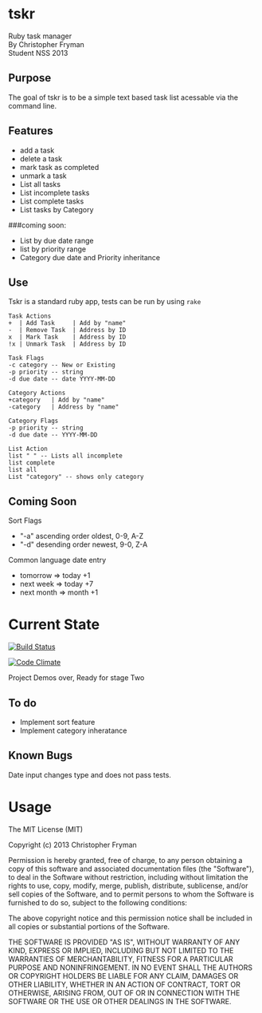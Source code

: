 tskr
====

Ruby task manager <br>
By Christopher Fryman <br>
Student NSS 2013


Purpose
-------

The goal of tskr is to be a simple text based task list acessable via the command line.

Features
--------

* add a task
* delete a task
* mark task as completed
* unmark a task
* List all tasks
* List incomplete tasks
* List complete tasks
* List tasks by Category

###coming soon:
* List by due date range
* list by priority range
* Category due date and Priority inheritance


Use
---

Tskr is a standard ruby app,
tests can be run by using `rake`


    Task Actions
    +  | Add Task     | Add by "name"
    -  | Remove Task  | Address by ID
    x  | Mark Task    | Address by ID
    !x | Unmark Task  | Address by ID

    Task Flags
    -c category -- New or Existing
    -p priority -- string
    -d due date -- date YYYY-MM-DD

    Category Actions
    +category   | Add by "name"
    -category   | Address by "name"

    Category Flags
    -p priority -- string
    -d due date -- YYYY-MM-DD

    List Action
    list " " -- Lists all incomplete
    list complete
    list all
    List "category" -- shows only category


Coming Soon
-----------

Sort Flags
* "-a" ascending order oldest, 0-9, A-Z
* "-d" desending order newest, 9-0, Z-A

Common language date entry
* tomorrow => today +1
* next week => today +7
* next month => month +1


Current State
=============

[![Build Status](https://travis-ci.org/farfromguam/tskr.png)](https://travis-ci.org/farfromguam/tskr)

[![Code Climate](https://codeclimate.com/github/farfromguam/tskr.png)](https://codeclimate.com/github/farfromguam/tskr)

Project Demos over, Ready for stage Two


To do
-----

* Implement sort feature
* Implement category inheratance


Known Bugs
----------

Date input changes type and does not pass tests.


Usage
=====

The MIT License (MIT)

Copyright (c) 2013 Christopher Fryman

Permission is hereby granted, free of charge, to any person obtaining a copy
of this software and associated documentation files (the "Software"), to deal
in the Software without restriction, including without limitation the rights
to use, copy, modify, merge, publish, distribute, sublicense, and/or sell
copies of the Software, and to permit persons to whom the Software is
furnished to do so, subject to the following conditions:

The above copyright notice and this permission notice shall be included in
all copies or substantial portions of the Software.

THE SOFTWARE IS PROVIDED "AS IS", WITHOUT WARRANTY OF ANY KIND, EXPRESS OR
IMPLIED, INCLUDING BUT NOT LIMITED TO THE WARRANTIES OF MERCHANTABILITY,
FITNESS FOR A PARTICULAR PURPOSE AND NONINFRINGEMENT. IN NO EVENT SHALL THE
AUTHORS OR COPYRIGHT HOLDERS BE LIABLE FOR ANY CLAIM, DAMAGES OR OTHER
LIABILITY, WHETHER IN AN ACTION OF CONTRACT, TORT OR OTHERWISE, ARISING FROM,
OUT OF OR IN CONNECTION WITH THE SOFTWARE OR THE USE OR OTHER DEALINGS IN
THE SOFTWARE.
